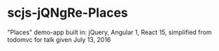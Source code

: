 # scjs-jQNgRe-Places
"Places" demo-app built in: jQuery, Angular 1, React 15, simplified from todomvc for talk given July 13, 2016
